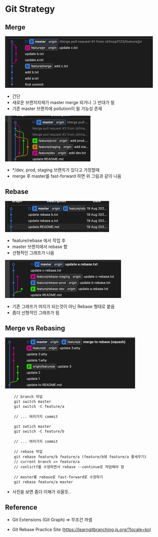# Git Strategy

## Merge

![merge](./public/merge.png)

- 간단
- 새로운 브랜치자체가 master merge 되거나 그 반대가 됨
- 기존 master 브랜치에 pollution이 될 가능성 존재

![merge2](./public/merge-2.png)

- \*/dev, prod, staging 브랜치가 있다고 가정할때
- merge 후 master를 fast-forward 하면 위 그림과 같이 나옴

## Rebase

![rebase](./public/rebase.png)

- feature/rebase 에서 작업 후
- master 브랜치에서 rebase 함
- 선형적인 그래프가 나옴

![rebase-2](./public/rebase-2.png)

- 기존 그래프가 머지가 되는것이 아닌 Rebase 형태로 붙음
- 좀더 선형적인 그래프가 됨

## Merge vs Rebasing

![mer-to-rebase](./public/mer-to-rebase.png)

```
    // branch 작업
    git switch master
    git switch -C feature/a

    // ... 여러가지 commit

    git swtich master
    git switch -C feature/b

    // ... 여러가지 commit

    // rebase 작업
    git rebase feature/b feature/a (feature/b에 feature/a 줄세우기)
    // current branch => feature/a
    // conlictf를 수정하면서 rebase --continue로 작업해야 함

    // master를 rebase로 fast-forward로 수정하기
    git rebase feature/a master
```

- 사진을 보면 좀더 이해가 쉬울듯..

## Reference

- Git Extensions (Git Graph) => 무조건 까셈

- Git Rebase Practice Site (https://learngitbranching.js.org/?locale=ko)
